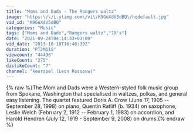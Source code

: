 ```yaml
---
title: "Moms and Dads - The Rangers waltz"
image: "https:\/\/i.ytimg.com\/vi\/K9GuXdV5dBQ\/hqdefault.jpg"
vid_id: "K9GuXdV5dBQ"
categories: "Music"
tags: ["Moms and Dads","Rangers waltz","70's"]
date: "2021-09-24T04:14:33+03:00"
vid_date: "2013-10-18T16:40:39Z"
duration: "PT2M11S"
viewcount: "44496"
likeCount: "275"
dislikeCount: "7"
channel: "keurspel (Leon Rossouw)"
---
```

{% raw %}The Mom and Dads were a Western-styled folk music group from Spokane, Washington that specialised in waltzes, polkas, and general easy listening. The quartet featured Doris A. Crow (June 17, 1905 -- September 28, 1998) on piano, Quentin Ratliff (b. 1934) on saxophone, Leslie Welch (February 2, 1912 -- February 1, 1983) on accordion, and Harold Hendren (July 12, 1919 - September 9, 2008) on drums.{% endraw %}
